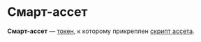# Смарт-ассет

**Смарт-ассет** — [токен](/ru/blockchain/token), к которому прикреплен [скрипт ассета](/ru/ride/script/script-types/asset-script).
